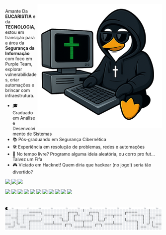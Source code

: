 <img align="right" src="linux.png" width="400" alt="Logo Linux"/>


Amante Da **EUCARISTIA** e da **TECNOLOGIA**, estou em transição para a área da **Segurança da Informação** com foco em Purple Team, explorar vulnerabilidades, criar automações e brincar com infraestrutura.
- 🎓 Graduado em Análise e Desenvolvimento de Sistemas
- 📚 Pós-graduando em Segurança Cibernética
- 🛠️ Experiência em resolução de problemas, redes e automações
- 🧠 No tempo livre? Programo alguma ideia aleatória, ou corro pro fut... Talvez um Fifa
- 🎮 Viciado em Hacknet! Quem diria que hackear (no jogo!) seria tão divertido?

<p>
  <a href="https://www.linkedin.com/in/lucasvittor">
    <img src="https://img.shields.io/badge/LinkedIn-0077B5?style=for-the-badge&logo=linkedin&logoColor=white"/>
  </a>
  <a href="https://www.instagram.com/lucss.vittor">
    <img src="https://img.shields.io/badge/Instagram-E4405F?style=for-the-badge&logo=instagram&logoColor=white"/>
  </a>
<a href="https://www.lucasvitor.vercel.app">
  <img src="https://img.shields.io/badge/Portfolio-000000?style=for-the-badge&logo=About.me&logoColor=white"/>
</a>
</p>

<div style="display: inline-block">
  <img src="https://skillicons.dev/icons?i=bash" height="40" />
  <img src="https://cdn.jsdelivr.net/gh/devicons/devicon/icons/linux/linux-original.svg" height="40" />
  <img src="https://upload.wikimedia.org/wikipedia/commons/2/2b/Kali-dragon-icon.svg" height="40" />
  <img src="https://miro.medium.com/v2/resize:fit:1024/0*cWuloAut3O4oyAQC" height="40" />
  <img src="https://cdn.jsdelivr.net/gh/devicons/devicon/icons/docker/docker-original.svg" height="40" />
  <img src="https://cdn.jsdelivr.net/gh/devicons/devicon/icons/postgresql/postgresql-original.svg" height="40" />
  <img src="https://cdn.jsdelivr.net/gh/devicons/devicon/icons/oracle/oracle-original.svg" height="40" />
  <img src="https://cdn.jsdelivr.net/gh/devicons/devicon/icons/mysql/mysql-original.svg" height="40" />
  <img src="https://cdn.jsdelivr.net/gh/devicons/devicon/icons/python/python-original.svg" height="40" />
  <img src="https://nmap.org/images/nmap-logo-256x256.png" height="40" />
  <img src="https://miro.medium.com/v2/resize:fit:960/1*sOhbhWnnmBx7TxHddLPW0Q.png" height="40" />
</div>


# 
<picture>
  <source media="(prefers-color-scheme: dark)" srcset="https://raw.githubusercontent.com/lucasvittor/lucasvittor/output/pacman-contribution-graph-dark.svg">
  <img alt="Gráfico de Contribuição estilo Pacman" src="https://raw.githubusercontent.com/lucasvittor/lucasvittor/output/pacman-contribution-graph.svg">
</picture>
